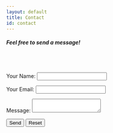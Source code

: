 ```yaml
---
layout: default
title: Contact
id: contact
---
```

<h5>Feel free to send a message!</h5>

<br>

<br>

<form name="contact" method="POST" data-netlify="true">
    <p>
        <label> Your Name: <input type="text" name="name"/> </label>
    </p>
    <p>
        <label> Your Email: <input type="email" name="email"/> </label>
    </p>
    <p>
       <label> Message: <textarea name="message"> </textarea> </label>
    </p>
    <p>
        <button type="submit"> Send</button>
        <button type="reset"> Reset</button>
    </p>
</form>
